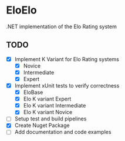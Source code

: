 # EloElo

.NET implementation of the Elo Rating system

## TODO

- [x] Implement K Variant for Elo Rating systems
  - [x] Novice
  - [x] Intermediate
  - [x] Expert
- [x] Implement xUnit tests to verify correctness
  - [x] EloBase
  - [x] Elo K variant Expert
  - [x] Elo K variant Intermediate
  - [x] Elo K variant Novice
- [ ] Setup test and build pipelines
- [x] Create Nuget Package
- [ ] Add documentation and code examples
